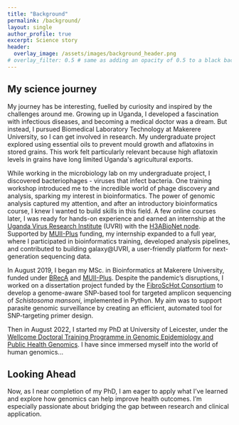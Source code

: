 ```yaml
---
title: "Background"
permalink: /background/
layout: single
author_profile: true
excerpt: Science story
header:
  overlay_image: /assets/images/background_header.png
# overlay_filter: 0.5 # same as adding an opacity of 0.5 to a black background
---
```


## My science journey
My journey has be interesting, fuelled by curiosity and inspired by the challenges around me. Growing up in Uganda, I developed a fascination with infectious diseases, and becoming a medical doctor was a dream. But instead, I pursued Biomedical Laboratory Technology at Makerere University, so I can get involved in research. My undergraduate project explored using essential oils to prevent mould growth and aflatoxins in stored grains. This work felt particularly relevant because high aflatoxin levels in grains have long limited Uganda's agricultural exports.  

While working in the microbiology lab on my undergraduate project, I discovered bacteriophages - viruses that infect bacteria. One training workshop introduced me to the incredible world of phage discovery and analysis, sparking my interest in bioinformatics. The power of genomic analysis captured my attention, and after an introductory bioinformatics course, I knew I wanted to build skills in this field. A few online courses later, I was ready for hands-on experience and earned an internship at the [Uganda Virus Research Institute](https://www.uvri.go.ug/) (UVRI) with the [H3ABioNet node](https://www.h3abionet.org/nodes/uvri). Supported by [MUII-Plus](https://www.muii.org.ug/) funding, my internship expanded to a full year, where I participated in bioinformatics training, developed analysis pipelines, and contributed to building galaxy@UVRI, a user-friendly platform for next-generation sequencing data.  

In August 2019, I began my MSc. in Bioinformatics at Makerere University, funded under [BRecA](https://grantome.com/grant/NIH/U2R-TW010672-02) and [MUII-Plus](https://www.muii.org.ug/). Despite the pandemic’s disruptions, I worked on a dissertation project funded by the [FibroScHot Consortium](https://www.fibroschot.eu/) to develop a genome-aware SNP-based tool for targeted amplicon sequencing of *Schistosoma mansoni*, implemented in Python. My aim was to support parasite genomic surveillance by creating an efficient, automated tool for SNP-targeting primer design.  

Then in August 2022, I started my PhD at University of Leicester, under the [Wellcome Doctoral Training Programme in Genomic Epidemiology and Public Health Genomics](https://le.ac.uk/study/research-degrees/wellcome-trust-dtp). I have since immersed myself into the world of human genomics... 

## Looking Ahead
Now, as I near completion of my PhD, I am eager to apply what I’ve learned and explore how genomics can help improve health outcomes. I’m especially passionate about bridging the gap between research and clinical application.
